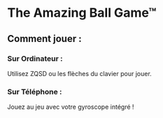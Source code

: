# The Amazing Ball Game™

## Comment jouer :

### Sur Ordinateur :

Utilisez ZQSD ou les flèches du clavier pour jouer.

### Sur Téléphone :

Jouez au jeu avec votre gyroscope intégré !
